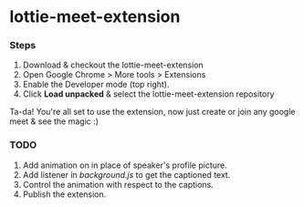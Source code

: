 # lottie-meet-extension

### Steps

1. Download & checkout the lottie-meet-extension
2. Open Google Chrome > More tools > Extensions
3. Enable the Developer mode (top right).
4. Click **Load unpacked** & select the lottie-meet-extension repository

Ta-da! You're all set to use the extension, now just create or join any google meet & see the magic :)


### TODO

1. Add animation on in place of speaker's profile picture.
2. Add listener in _background.js_ to get the captioned text.
3. Control the animation with respect to the captions.
4. Publish the extension.
